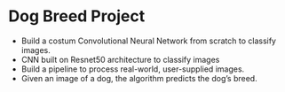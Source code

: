 # Dog Breed Project

- Build a costum Convolutional Neural Network from scratch to classify images.
- CNN built on Resnet50 architecture to classify images 
- Build a pipeline to process real-world, user-supplied images.
- Given an image of a dog, the algorithm predicts the dog’s breed.